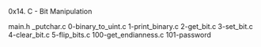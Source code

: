 0x14. C - Bit Manipulation

main.h
_putchar.c
0-binary_to_uint.c
1-print_binary.c
2-get_bit.c
3-set_bit.c
4-clear_bit.c
5-flip_bits.c
100-get_endianness.c
101-password
